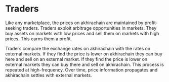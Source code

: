 # Traders

Like any marketplace, the prices on akhirachain are maintained by profit-seeking traders. Traders exploit arbitrage opportunities in markets. They buy assets on markets with low prices and sell them on markets with high prices. This earns them a profit.

Traders compare the exchange rates on akhirachain with the rates on external markets. If they find the price is lower on akhirachain they can buy here and sell on an external market. If they find the price is lower on external markets they can buy there and sell on akhirachain. This process is repeated at high-frequency. Over time, price information propagates and akhirachain settles with external markets.

